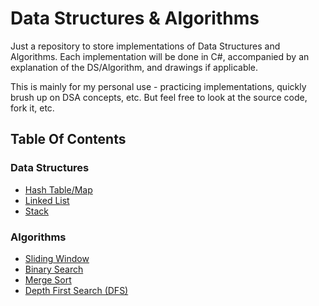 # Data Structures & Algorithms

Just a repository to store implementations of Data Structures and Algorithms.
Each implementation will be done in C#, accompanied by an explanation of the DS/Algorithm, and drawings if applicable.

This is mainly for my personal use - practicing implementations, quickly brush up on DSA concepts, etc.
But feel free to look at the source code, fork it, etc.

## Table Of Contents

### Data Structures
- [Hash Table/Map](https://github.com/MAdisurya/data-structures-algorithms/tree/master/data-structures/hash-tables/HashTable)
- [Linked List](https://github.com/MAdisurya/data-structures-algorithms/tree/master/data-structures/linked-list/LinkedList)
- [Stack](https://github.com/MAdisurya/data-structures-algorithms/tree/master/data-structures/stack/Stack)

### Algorithms
- [Sliding Window](https://github.com/MAdisurya/data-structures-algorithms/tree/master/algorithms/sliding-window)
- [Binary Search](https://github.com/MAdisurya/data-structures-algorithms/tree/master/algorithms/binary-search)
- [Merge Sort](https://github.com/MAdisurya/data-structures-algorithms/tree/master/algorithms/merge-sort/MergeSort)
- [Depth First Search (DFS)](https://github.com/MAdisurya/data-structures-algorithms/tree/master/algorithms/depth-first-search/DepthFirstSearch)
